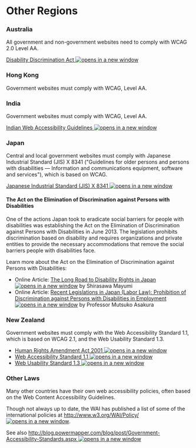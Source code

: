# Other Regions

### Australia <a href="#id166_australia" id="id166_australia"></a>

All government and non-government websites need to comply with WCAG 2.0 Level AA.

[Disability Discrimination Act ![opens in a new window](https://dequeuniversity.com/assets/images/template/courses2014/new-window.png)](http://www.humanrights.gov.au/world-wide-web-access-disability-discrimination-act-advisory-notes-ver-40-2010)

### Hong Kong <a href="#id166_hong_kong" id="id166_hong_kong"></a>

Government websites must comply with WCAG, Level AA.

### India <a href="#id166_india" id="id166_india"></a>

Government websites must comply with WCAG, Level AA.

[Indian Web Accessibility Guidelines ![opens in a new window](https://dequeuniversity.com/assets/images/template/courses2014/new-window.png)](https://guidelines.india.gov.in/)

### Japan <a href="#id166_japan" id="id166_japan"></a>

Central and local government websites must comply with Japanese Industrial Standard (JIS) X 8341 ("Guidelines for older persons and persons with disabilities — Information and communications equipment, software and services"), which is based on WCAG.

[Japanese Industrial Standard (JIS) X 8341 ![opens in a new window](https://dequeuniversity.com/assets/images/template/courses2014/new-window.png)](https://archive.org/stream/jis.x.8341.7.e.2011/jis.x.8341.7.e.2011_djvu.txt)

#### The Act on the Elimination of Discrimination against Persons with Disabilities

One of the actions Japan took to eradicate social barriers for people with disabilities was establishing the Act on the Elimination of Discrimination against Persons with Disabilities in June 2013. The legislation prohibits discrimination based on disability and requires organizations and private entities to provide the necessary accommodations that remove the social barriers people with disabilities face.

Learn more about the Act on the Elimination of Discrimination against Persons with Disabilities:

* Online Article: [The Long Road to Disability Rights in Japan ![opens in a new window](https://dequeuniversity.com/assets/images/template/courses2014/new-window.png)](https://www.nippon.com/en/currents/d00133/) by Shirasawa Mayumi
* Online Article: [Recent Legislations in Japan (Labor Law): Prohibition of Discrimination against Persons with Disabilities in Employment ![opens in a new window](https://dequeuniversity.com/assets/images/template/courses2014/new-window.png)](http://www.waseda.jp/hiken/en/jalaw_inf/topics2014/legislation/001asakura.html) by Professor Mutsuko Asakura

### New Zealand <a href="#id166_new_zealand" id="id166_new_zealand"></a>

Government websites must comply with the Web Accessibility Standard 1.1, which is based on WCAG 2.1, and the Web Usability Standard 1.3.

* [Human Rights Amendment Act 2001 ![opens in a new window](https://dequeuniversity.com/assets/images/template/courses2014/new-window.png)](http://www.legislation.govt.nz/act/public/2001/0096/latest/DLM121285.html)
* [Web Accessibility Standard 1.1 ![opens in a new window](https://dequeuniversity.com/assets/images/template/courses2014/new-window.png)](https://www.digital.govt.nz/standards-and-guidance/nz-government-web-standards/web-accessibility-standard-1-1/)
* [Web Usability Standard 1.3 ![opens in a new window](https://dequeuniversity.com/assets/images/template/courses2014/new-window.png)](https://www.digital.govt.nz/standards-and-guidance/nz-government-web-standards/web-usability-standard-1-3/)

### Other Laws <a href="#id166_other_laws" id="id166_other_laws"></a>

Many other countries have their own web accessibility policies, often based on the Web Content Accessibility Guidelines.&#x20;

Though not always up to date, the WAI has published a list of some of the international policies at [http://www.w3.org/WAI/Policy/ ![opens in a new window](https://dequeuniversity.com/assets/images/template/courses2014/new-window.png)](http://www.w3.org/WAI/Policy/).&#x20;

See also [http://blog.powermapper.com/blog/post/Government-Accessibility-Standards.aspx ![opens in a new window](https://dequeuniversity.com/assets/images/template/courses2014/new-window.png)](http://blog.powermapper.com/blog/post/Government-Accessibility-Standards.aspx)
